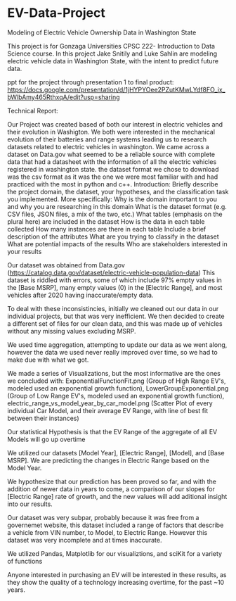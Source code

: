 # EV-Data-Project
Modeling of Electric Vehicle Ownership Data in Washington State

This project is for Gonzaga Universities CPSC 222- Introduction to Data Science course. In this project Jake Snitily and Luke Sahlin are modeling electric vehicle data in Washington State, with the intent to predict future data.

ppt for the project through presentation 1 to final product:
  https://docs.google.com/presentation/d/1jHYPYOee2PZutKMwLYdf8FO_ix_bWlbAmy465RthxqA/edit?usp=sharing

Technical Report:
  
  Our Project was created based of both our interest in electric vehicles and their evolution in Washigton. We both were interested in the mechanical evolution of their batteries and range systems leading us to research datasets related to electric vehicles in washington. We came across a dataset on Data.gov what seemed to be a reliable source with complete data that had a datasheet with the information of all the electric vehicles registered in washington state. the dataset format we chose to download was the csv format as it was the one we were most familiar with and had practiced with the most in python and c++.
  Introduction: Briefly describe the project domain, the dataset, your hypotheses, and the classification task you implemented. More specifically:
    Why is the domain important to you and why you are researching in this domain
    What is the dataset format (e.g. CSV files, JSON files, a mix of the two, etc.)
    What tables (emphasis on the plural here) are included in the dataset
      How is the data in each table collected
      How many instances are there in each table
    Include a brief description of the attributes
    What are you trying to classify in the dataset
    What are potential impacts of the results
    Who are stakeholders interested in your results

Our dataset was obtained from Data.gov (https://catalog.data.gov/dataset/electric-vehicle-population-data)
This dataset is riddled with errors, some of which include 97% empty values in the [Base MSRP], many empty values (0) in the [Electric Range], and most vehicles after 2020 having inaccurate/empty data.

To deal with these inconsistincies, initially we cleaned out our data in our individual projects, but that was very inefficient. We then decided to create a different set of files for our clean data, and this was made up of vehicles without any missing values excluding MSRP. 

We used time aggregation, attempting to update our data as we went along, however the data we used never really improved over time, so we had to make due with what we got.

We made a series of Visualizations, but the most informative are the ones we concluded with: ExponentialFunctionFit.png (Group of High Range EV's, modeled used an exponential growth function), LowerGroupExponential.png (Group of Low Range EV's, modeled used an exponential growth function), electric_range_vs_model_year_by_car_model.png (Scatter Plot of every individual Car Model, and their average EV Range, with line of best fit between their instances)

Our statistical Hypothesis is that the EV Range of the aggregate of all EV Models will go up overtime

We utilized our datasets [Model Year], [Electric Range], [Model], and [Base MSRP]. We are predicting the changes in Electric Range based on the Model Year.

We hypothesize that our prediction has been proved so far, and with the addition of newer data in years to come, a comparison of our slopes for [Electric Range] rate of growth, and the new values will add aditional insight into our results.

Our dataset was very subpar, probably because it was free from a governemet website, this dataset included a range of factors that describe a vehicle from VIN number, to Model, to Electric Range. However this dataset was very incomplete and at times inaccurate.

We utilized Pandas, Matplotlib for our visualiztions, and sciKit for a variety of functions

Anyone interested in purchasing an EV will be interested in these results, as they show the quality of a technology increasing overtime, for the past ~10 years. 
